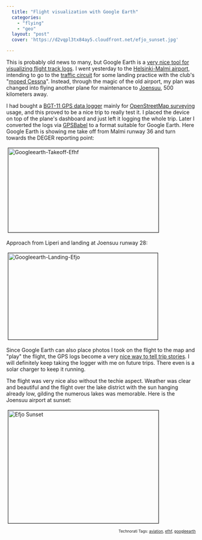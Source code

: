 ```yaml
---
  title: "Flight visualization with Google Earth"
  categories: 
    - "flying"
    - "geo"
  layout: "post"
  cover: 'https://d2vqpl3tx84ay5.cloudfront.net/efjo_sunset.jpg'

---
```

This is probably old news to many, but Google Earth is a <a href="http://www.gearthblog.com/blog/archives/2006/04/go_flying_fligh.html">very nice tool for visualizing flight track logs</a>. I went yesterday to the <a href="http://www.pelastamalmi.org/en/index.html">Helsinki-Malmi airport</a>, intending to go to the <a href="http://en.wikipedia.org/wiki/Airfield_traffic_pattern">traffic circuit</a> for some landing practice with the club's "<a href="http://www.airliners.net/open.file/0589331/M/">moped Cessna</a>". Instead, through the magic of the old airport, my plan was changed into flying another plane for maintenance to <a href="http://en.wikipedia.org/wiki/Joensuu">Joensuu</a>, 500 kilometers away.

I had bought a <a href="http://wiki.openstreetmap.org/index.php/GPS_Reviews#NaviGPS_.2F_.28B.29GT-11">BGT-11 GPS data logger</a> mainly for <a href="http://wiki.openstreetmap.org/index.php/Mapper">OpenStreetMap surveying</a> usage, and this proved to be a nice trip to really test it. I placed the device on top of the plane's dashboard and just left it logging the whole trip. Later I converted the logs via <a href="http://www.gpsbabel.org/index.html">GPSBabel</a> to a format suitable for Google Earth. Here Google Earth is showing me take off from Malmi runway 36 and turn towards the DEGER reporting point:

<img src="https://d2vqpl3tx84ay5.cloudfront.net/googleearth-takeoff-efhf.jpg" height="224" width="400" border="1" hspace="4" vspace="4" alt="Googleearth-Takeoff-Efhf" />

Approach from Liperi and landing at Joensuu runway 28:

<img src="https://d2vqpl3tx84ay5.cloudfront.net/googleearth-landing-efjo.jpg" height="230" width="398" border="1" hspace="4" vspace="4" alt="Googleearth-Landing-Efjo" />

Since Google Earth can also place photos I took on the flight to the map and "play" the flight, the GPS logs become a very <a href="http://www.gearthblog.com/blog/archives/2005/10/manalox_gps_sto.html">nice way to tell trip stories</a>. I will definitely keep taking the logger with me on future trips. There even is a solar charger to keep it running.

The flight was very nice also without the techie aspect. Weather was clear and beautiful and the flight over the lake district with the sun hanging already low, gilding the numerous lakes was memorable. Here is the Joensuu airport at sunset:

<img src="https://d2vqpl3tx84ay5.cloudfront.net/efjo_sunset.jpg" height="300" width="400" border="1" hspace="4" vspace="4" alt="Efjo Sunset" />

<p style="text-align:right;font-size:10px;">Technorati Tags: <a href="http://www.technorati.com/tag/aviation" rel="tag">aviation</a>, <a href="http://www.technorati.com/tag/efhf" rel="tag">efhf</a>, <a href="http://www.technorati.com/tag/googleearth" rel="tag">googleearth</a></p>
